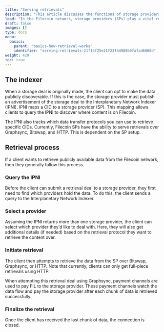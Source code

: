 ```yaml
---
title: "Serving retrievals"
description: "This article discusses the functions of storage providers in the Filecoin network, the role of the indexer, and the retrieval process for publicly available data in a decentralized storage network."
lead: "In the Filecoin network, storage providers (SPs) play a vital role by storing data and serving it back to clients upon request. To make the data publicly discoverable, the client can choose to advertise the storage deal to the Interplanetary Network Indexer (IPNI), which maps a CID to an SP. This mapping enables clients to query the IPNI and discover where content is located on the Filecoin network. In this article, we will discuss the functions of storage providers in the Filecoin network, the role of the indexer, and the retrieval process for publicly available data."
draft: false
images: []
type: docs
menu:
  basics:
    parent: "basics-how-retrieval-works"
    identifier: "serving-retrievals-21f14f25e21f23f44989b9fafad6868d"
weight: 420
toc: true
---
```


## The indexer

When a storage deal is originally made, the client can opt to make the data publicly discoverable. If this is the case, the storage provider must publish an advertisement of the storage deal to the Interplanetary Network Indexer (IPNI). IPNI maps a CID to a storage provider (SP). This mapping allows clients to query the IPNI to discover where content is on Filecoin.

The IPNI also tracks which data transfer protocols you can use to retrieve specific CIDs. Currently, Filecoin SPs have the ability to serve retrievals over Graphsync, Bitswap, and HTTP. This is dependent on the SP setup.

## Retrieval process

If a client wants to retrieve publicly available data from the Filecoin network, then they generally follow this process.

### Query the IPNI

Before the client can submit a retrieval deal to a storage provider, they first need to find which providers hold the data. To do this, the client sends a query to the Interplanetary Network Indexer.

### Select a provider

Assuming the IPNI returns more than one storage provider, the client can select which provider they'd like to deal with. Here, they will also get additional details (if needed) based on the retrieval protocol they want to retrieve the content over.

### Initiate retrieval

The client then attempts to retrieve the data from the SP over Bitswap, Graphsync, or HTTP. Note that currently, clients can only get full-piece retrievals using HTTP.

When attempting this retrieval deal using Graphsync, payment channels are used to pay FIL to the storage provider. These payment channels watch the data flow and pay the storage provider after each chunk of data is retrieved successfully.

### Finalize the retrieval

Once the client has received the last chunk of data, the connection is closed.
